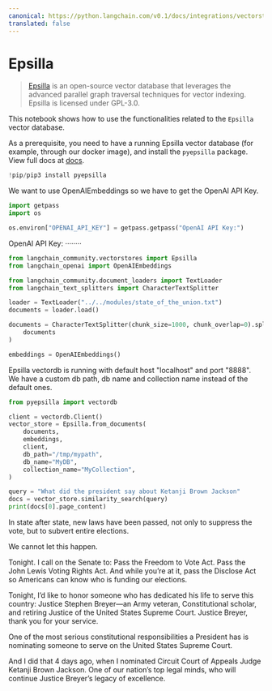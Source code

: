 ```yaml
---
canonical: https://python.langchain.com/v0.1/docs/integrations/vectorstores/epsilla
translated: false
---
```


# Epsilla

>[Epsilla](https://www.epsilla.com) is an open-source vector database that leverages the advanced parallel graph traversal techniques for vector indexing. Epsilla is licensed under GPL-3.0.

This notebook shows how to use the functionalities related to the `Epsilla` vector database.

As a prerequisite, you need to have a running Epsilla vector database (for example, through our docker image), and install the ``pyepsilla`` package. View full docs at [docs](https://epsilla-inc.gitbook.io/epsilladb/quick-start).

```python
!pip/pip3 install pyepsilla
```

We want to use OpenAIEmbeddings so we have to get the OpenAI API Key.

```python
import getpass
import os

os.environ["OPENAI_API_KEY"] = getpass.getpass("OpenAI API Key:")
```

OpenAI API Key: ········

```python
from langchain_community.vectorstores import Epsilla
from langchain_openai import OpenAIEmbeddings
```

```python
from langchain_community.document_loaders import TextLoader
from langchain_text_splitters import CharacterTextSplitter

loader = TextLoader("../../modules/state_of_the_union.txt")
documents = loader.load()

documents = CharacterTextSplitter(chunk_size=1000, chunk_overlap=0).split_documents(
    documents
)

embeddings = OpenAIEmbeddings()
```

Epsilla vectordb is running with default host "localhost" and port "8888". We have a custom db path, db name and collection name instead of the default ones.

```python
from pyepsilla import vectordb

client = vectordb.Client()
vector_store = Epsilla.from_documents(
    documents,
    embeddings,
    client,
    db_path="/tmp/mypath",
    db_name="MyDB",
    collection_name="MyCollection",
)
```

```python
query = "What did the president say about Ketanji Brown Jackson"
docs = vector_store.similarity_search(query)
print(docs[0].page_content)
```

In state after state, new laws have been passed, not only to suppress the vote, but to subvert entire elections.

We cannot let this happen.

Tonight. I call on the Senate to: Pass the Freedom to Vote Act. Pass the John Lewis Voting Rights Act. And while you’re at it, pass the Disclose Act so Americans can know who is funding our elections.

Tonight, I’d like to honor someone who has dedicated his life to serve this country: Justice Stephen Breyer—an Army veteran, Constitutional scholar, and retiring Justice of the United States Supreme Court. Justice Breyer, thank you for your service.

One of the most serious constitutional responsibilities a President has is nominating someone to serve on the United States Supreme Court.

And I did that 4 days ago, when I nominated Circuit Court of Appeals Judge Ketanji Brown Jackson. One of our nation’s top legal minds, who will continue Justice Breyer’s legacy of excellence.